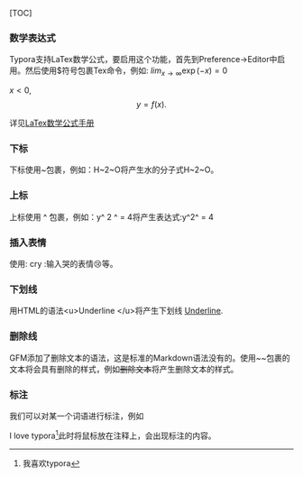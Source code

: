 [TOC]

### 数学表达式

​	Typora支持LaTex数学公式，要启用这个功能，首先到Preference->Editor中启用。然后使用\$符号包裹Tex命令，例如: $lim_{x\to\infty}\exp(-x)=0$

$x<0$, $$y=f(x).$$

详见[LaTex数学公式手册](https://artofproblemsolving.com/wiki/index.php/LaTeX:Symbols)

### 下标

下标使用\~包裹，例如：H\~2\~O将产生水的分子式H~2~O。

### 上标

上标使用 ^ 包裹，例如：y^ 2 ^ = 4将产生表达式:y^2^ = 4



### 插入表情

使用: cry :输入哭的表情:cry:等。



### 下划线

用HTML的语法\<u\>Underline \</u\>将产生下划线 <u>Underline</u>.

### 删除线

GFM添加了删除文本的语法，这是标准的Markdown语法没有的。使用\~\~包裹的文本将会具有删除的样式，例如~~删除文本~~将产生删除文本的样式。



### 标注

我们可以对某一个词语进行标注，例如

I love typora[^注释]此时将鼠标放在注释上，会出现标注的内容。

[^注释]: 我喜欢typora